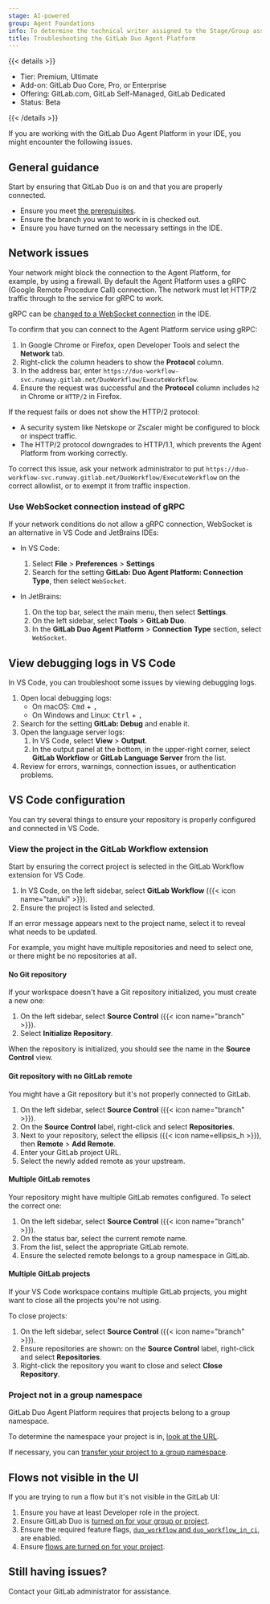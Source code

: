 ```yaml
---
stage: AI-powered
group: Agent Foundations
info: To determine the technical writer assigned to the Stage/Group associated with this page, see https://handbook.gitlab.com/handbook/product/ux/technical-writing/#assignments
title: Troubleshooting the GitLab Duo Agent Platform
---
```


{{< details >}}

- Tier: Premium, Ultimate
- Add-on: GitLab Duo Core, Pro, or Enterprise
- Offering: GitLab.com, GitLab Self-Managed, GitLab Dedicated
- Status: Beta

{{< /details >}}

If you are working with the GitLab Duo Agent Platform in your IDE, you might encounter the following issues.

## General guidance

Start by ensuring that GitLab Duo is on and that you are properly connected.

- Ensure you meet [the prerequisites](_index.md#prerequisites).
- Ensure the branch you want to work in is checked out.
- Ensure you have turned on the necessary settings in the IDE.

## Network issues

Your network might block the connection to the Agent Platform,
for example, by using a firewall. By default the Agent Platform uses a gRPC
(Google Remote Procedure Call) connection. The network must let HTTP/2 traffic through to
the service for gRPC to work.

gRPC can be [changed to a WebSocket connection](#use-websocket-connection-instead-of-grpc) in the IDE.

To confirm that you can connect to the Agent Platform service using gRPC:

1. In Google Chrome or Firefox, open Developer Tools and select the **Network** tab.
1. Right-click the column headers to show the **Protocol** column.
1. In the address bar, enter `https://duo-workflow-svc.runway.gitlab.net/DuoWorkflow/ExecuteWorkflow`.
1. Ensure the request was successful and the **Protocol** column includes `h2` in Chrome or `HTTP/2` in Firefox.

If the request fails or does not show the HTTP/2 protocol:

- A security system like Netskope or Zscaler might be configured to block or inspect traffic.
- The HTTP/2 protocol downgrades to HTTP/1.1, which prevents the Agent Platform from working correctly.

To correct this issue, ask your network administrator to put `https://duo-workflow-svc.runway.gitlab.net/DuoWorkflow/ExecuteWorkflow`
on the correct allowlist, or to exempt it from traffic inspection.

### Use WebSocket connection instead of gRPC

If your network conditions do not allow a gRPC connection, WebSocket is an alternative in
VS Code and JetBrains IDEs:

- In VS Code:
  1. Select **File** > **Preferences** > **Settings**
  1. Search for the setting **GitLab: Duo Agent Platform: Connection Type**, then select `WebSocket`.

- In JetBrains:
  1. On the top bar, select the main menu, then select **Settings**.
  1. On the left sidebar, select **Tools** > **GitLab Duo**.
  1. In the **GitLab Duo Agent Platform** > **Connection Type** section, select `WebSocket`.

## View debugging logs in VS Code

In VS Code, you can troubleshoot some issues by viewing debugging logs.

1. Open local debugging logs:
   - On macOS: <kbd>Cmd</kbd> + <kbd>,</kbd>
   - On Windows and Linux: <kbd>Ctrl</kbd> + <kbd>,</kbd>
1. Search for the setting **GitLab: Debug** and enable it.
1. Open the language server logs:
   1. In VS Code, select **View** > **Output**.
   1. In the output panel at the bottom, in the upper-right corner,
      select **GitLab Workflow** or **GitLab Language Server** from the list.
1. Review for errors, warnings, connection issues, or authentication problems.

## VS Code configuration

You can try several things to ensure your repository is properly configured and connected in VS Code.

### View the project in the GitLab Workflow extension

Start by ensuring the correct project is selected in the GitLab Workflow extension for VS Code.

1. In VS Code, on the left sidebar, select **GitLab Workflow** ({{< icon name="tanuki" >}}).
1. Ensure the project is listed and selected.

If an error message appears next to the project name, select it to reveal what needs to be updated.

For example, you might have multiple repositories and need to select one, or there might be no repositories at all.

#### No Git repository

If your workspace doesn't have a Git repository initialized, you must create a new one:

1. On the left sidebar, select **Source Control** ({{< icon name="branch" >}}).
1. Select **Initialize Repository**.

When the repository is initialized, you should see the name in the **Source Control** view.

#### Git repository with no GitLab remote

You might have a Git repository but it's not properly connected to GitLab.

1. On the left sidebar, select **Source Control** ({{< icon name="branch" >}}).
1. On the **Source Control** label, right-click and select **Repositories**.
1. Next to your repository, select the ellipsis ({{< icon name=ellipsis_h >}}), then **Remote** > **Add Remote**.
1. Enter your GitLab project URL.
1. Select the newly added remote as your upstream.

#### Multiple GitLab remotes

Your repository might have multiple GitLab remotes configured.
To select the correct one:

1. On the left sidebar, select **Source Control** ({{< icon name="branch" >}}).
1. On the status bar, select the current remote name.
1. From the list, select the appropriate GitLab remote.
1. Ensure the selected remote belongs to a group namespace in GitLab.

#### Multiple GitLab projects

If your VS Code workspace contains multiple GitLab projects, you might want
to close all the projects you're not using.

To close projects:

1. On the left sidebar, select **Source Control** ({{< icon name="branch" >}}).
1. Ensure repositories are shown: on the **Source Control** label, right-click and select **Repositories**.
1. Right-click the repository you want to close and select **Close Repository**.

### Project not in a group namespace

GitLab Duo Agent Platform requires that projects belong to a group namespace.

To determine the namespace your project is in, [look at the URL](../namespace/_index.md#determine-which-type-of-namespace-youre-in).

If necessary, you can
[transfer your project to a group namespace](../../tutorials/move_personal_project_to_group/_index.md#move-your-project-to-a-group).

## Flows not visible in the UI

If you are trying to run a flow but it's not visible in the GitLab UI:

1. Ensure you have at least Developer role in the project.
1. Ensure GitLab Duo is [turned on for your group or project](../gitlab_duo/turn_on_off.md).
1. Ensure the required feature flags, [`duo_workflow` and `duo_workflow_in_ci`](../../administration/feature_flags/_index.md), are enabled.
1. Ensure [flows are turned on for your project](flows/_index.md#turn-on-flows-for-your-project).

## Still having issues?

Contact your GitLab administrator for assistance.
